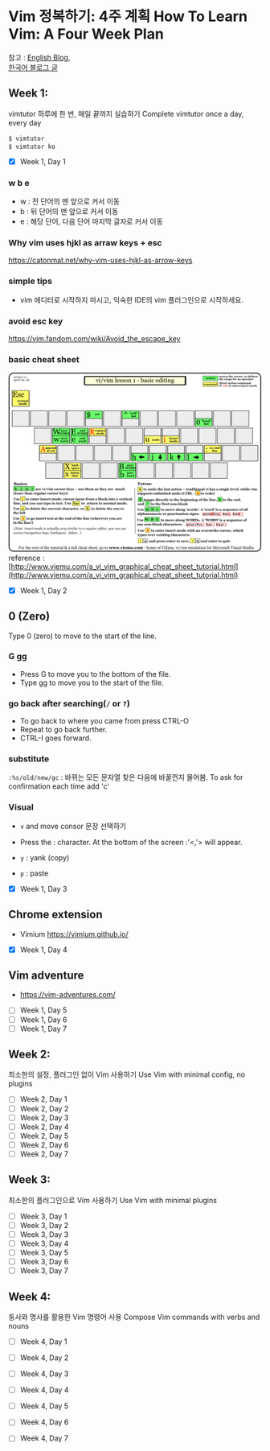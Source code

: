 # Vim 정복하기: 4주 계획 How To Learn Vim: A Four Week Plan

참고 : [English Blog](https://medium.com/actualize-network/how-to-learn-vim-a-four-week-plan-cd8b376a9b85),  
 [한국어 블로그 글](https://medium.com/@jungseobshin/vim-%EB%B0%B0%EC%9A%B0%EB%8A%94-%EB%B2%95-4%EC%A3%BC-%EA%B3%84%ED%9A%8D-77f3f7e263f7)

## Week 1: 
vimtutor 하루에 한 번, 매일 끝까지 실습하기 
Complete vimtutor once a day, every day

```
$ vimtutor
$ vimtutor ko
```

- [x] Week 1, Day 1
### w b e
- w : 전 단어의 맨 앞으로 커서 이동
- b : 뒤 단어의 맨 앞으로 커서 이동 
- e : 해당 단어, 다음 단어 마지막 글자로 커서 이동 

### Why vim uses hjkl as arraw keys + esc 
https://catonmat.net/why-vim-uses-hjkl-as-arrow-keys

### simple tips 
- vim 에디터로 시작하지 마시고, 익숙한 IDE의 vim 플러그인으로 시작하세요. 

### avoid esc key 
https://vim.fandom.com/wiki/Avoid_the_escape_key 

### basic cheat sheet
![](vi-vim-tutorial-1.gif)
reference : [http://www.viemu.com/a_vi_vim_graphical_cheat_sheet_tutorial.html](http://www.viemu.com/a_vi_vim_graphical_cheat_sheet_tutorial.html)

- [x] Week 1, Day 2

## 0 (Zero)
Type  0  (zero) to move to the start of the line.

### G gg
- Press  G  to move you to the bottom of the file.
- Type  gg  to move you to the start of the file.

### go back after searching(`/` or `?`)
- To go back to where you came from press  CTRL-O 
- Repeat to go back further.
- CTRL-I goes forward.

### substitute

`:%s/old/new/gc` : 바뀌는 모든 문자열 찾은 다음에 바꿀껀지 물어봄. 
To ask for confirmation each time add 'c'

### Visual 

- `v` and move consor 문장 선택하기
- Press the  :  character.  At the bottom of the screen  :'<,'> will appear.

- `y` : yank (copy) 
- `p` : paste 

- [x] Week 1, Day 3

## Chrome extension 
- Vimium https://vimium.github.io/

- [x] Week 1, Day 4

## Vim adventure 
- https://vim-adventures.com/

- [ ] Week 1, Day 5
- [ ] Week 1, Day 6
- [ ] Week 1, Day 7

## Week 2: 
최소한의 설정, 플러그인 없이 Vim 사용하기
Use Vim with minimal config, no plugins

- [ ] Week 2, Day 1
- [ ] Week 2, Day 2
- [ ] Week 2, Day 3
- [ ] Week 2, Day 4
- [ ] Week 2, Day 5
- [ ] Week 2, Day 6
- [ ] Week 2, Day 7

## Week 3:
최소한의 플러그인으로 Vim 사용하기
Use Vim with minimal plugins

- [ ] Week 3, Day 1
- [ ] Week 3, Day 2
- [ ] Week 3, Day 3
- [ ] Week 3, Day 4
- [ ] Week 3, Day 5
- [ ] Week 3, Day 6
- [ ] Week 3, Day 7

## Week 4:
동사와 명사를 활용한 Vim 명령어 사용
Compose Vim commands with verbs and nouns

- [ ] Week 4, Day 1
- [ ] Week 4, Day 2
- [ ] Week 4, Day 3
- [ ] Week 4, Day 4
- [ ] Week 4, Day 5
- [ ] Week 4, Day 6
- [ ] Week 4, Day 7


